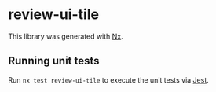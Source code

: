 # review-ui-tile

This library was generated with [Nx](https://nx.dev).

## Running unit tests

Run `nx test review-ui-tile` to execute the unit tests via [Jest](https://jestjs.io).
